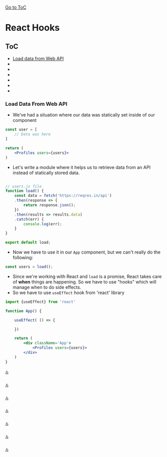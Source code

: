 [Go to ToC](../README.md)

# React Hooks

## ToC

- [Load data from Web API](#load-data-from-web-api)
- [](#)
- [](#)
- [](#)
- [](#)
- [](#)
- [](#)

### Load Data From Web API

- We've had a situation where our data was statically set inside of our component

```jsx
const user = [
    // Data was here
]

return (
    <Profiles users={users}>
)
```

- Let's write a module where it helps us to retrieve data from an API instead of statically stored data.

```js

// users.js file
function load() {
    const data = fetch('https://reqres.in/api')
    .then(response => {
        return response.json();
    })
    .then(results => results.data)
    .catch(err) {
        console.log(err);
    }
}

export default load;

```

- Now we have to use it in our `App` component, but we can't really do the following:

```js
const users = load();
```

- Since we're working with React and `load` is a promise, React takes care of **when** things are happening. So we have to use "hooks" which will manage when to do side effects.
- So we have to use `useEffect` hook from 'react' library

```jsx
import {useEffect} from 'react'

function App() {

    useEffect( () => {

    })

    return (
        <div className='App'>
            <Profiles users={users}>
        </div>
    )
}

```

[🔝](#toc)

###

[🔝](#toc)

###

[🔝](#toc)

###

[🔝](#toc)

###

[🔝](#toc)

###

[🔝](#toc)

###

[🔝](#toc)
